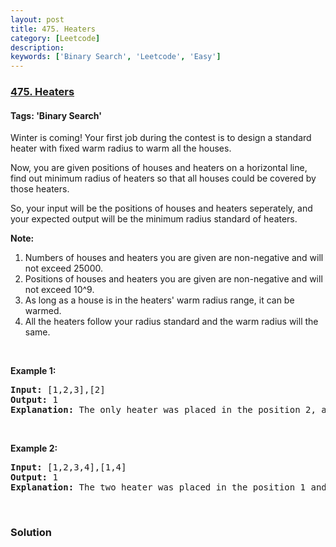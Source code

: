 ```yaml
---
layout: post
title: 475. Heaters
category: [Leetcode]
description: 
keywords: ['Binary Search', 'Leetcode', 'Easy']
---
```

### [475. Heaters](https://leetcode.com/problems/heaters)

#### Tags: 'Binary Search'

<div class="content__u3I1 question-content__JfgR"><div><p>Winter is coming! Your first job during the contest is to design a standard heater with fixed warm radius to warm all the houses.</p>
<p>Now, you are given positions of houses and heaters on a horizontal line, find out minimum radius of heaters so that all houses could be covered by those heaters.</p>
<p>So, your input will be the positions of houses and heaters seperately, and your expected output will be the minimum radius standard of heaters.</p>
<p><b>Note:</b></p>
<ol>
<li>Numbers of houses and heaters you are given are non-negative and will not exceed 25000.</li>
<li>Positions of houses and heaters you are given are non-negative and will not exceed 10^9.</li>
<li>As long as a house is in the heaters' warm radius range, it can be warmed.</li>
<li>All the heaters follow your radius standard and the warm radius will the same.</li>
</ol>
<p> </p>
<p><b>Example 1:</b></p>
<pre><b>Input:</b> [1,2,3],[2]
<b>Output:</b> 1
<b>Explanation:</b> The only heater was placed in the position 2, and if we use the radius 1 standard, then all the houses can be warmed.
</pre>
<p> </p>
<p><b>Example 2:</b></p>
<pre><b>Input:</b> [1,2,3,4],[1,4]
<b>Output:</b> 1
<b>Explanation:</b> The two heater was placed in the position 1 and 4. We need to use radius 1 standard, then all the houses can be warmed.
</pre>
<p> </p>
</div></div>

### Solution

